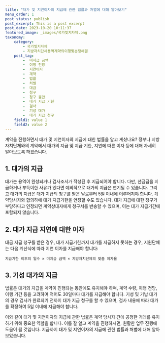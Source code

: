 ```yaml
---
title: "대가 및 지연이자의 지급에 관한 법률과 처벌에 대해 알아보기"
menu_order: 1
post_status: publish
post_excerpt: This is a post excerpt
post_date: 2023-10-20 10:11:37
featured_image: _images/국가및지자체.png
taxonomy:
    category:
        - 국가및지자체
        - 지방자치단체용역계약의이행및분쟁해결
    post_tag:
        -  미지급 금액
        -  이행 전망
        -  지연이자
        -  계약
        -  법률
        -  처벌
        -  대금
        -  청구
        -  청구 불만
        -  대가 지급 기한
        -  검사
        -  기성 대가
        -  대가 지급 청구
    field1: value 1
    field2: value 2
---
```



계약을 진행하면서 대가 및 지연이자의 지급에 대한 법률을 알고 계셨나요? 정부나 지방자치단체와의 계약에서 대가의 지급 및 지급 기한, 지연에 따른 이자 등에 대해 자세히 알아보도록 하겠습니다.

## 1. 대가의 지급

대가는 용역이 완성되거나 검사조서가 작성된 후 지급되어야 합니다. 다만, 선금급을 지급하거나 부득이한 사유가 있다면 예외적으로 대가의 지급은 연기될 수 있습니다. 그리고 대가의 지급은 대가 지급의 청구를 받은 날로부터 5일 이내에 이루어져야 합니다. 계약당사자와 합의하에 대가 지급기한을 연장할 수도 있습니다. 대가 지급에 대한 청구가 부당하다고 인정되면 계약상대자에게 청구서를 반송할 수 있으며, 이는 대가 지급기간에 포함되지 않습니다.

## 2. 대가 지급 지연에 대한 이자

대금 지급 청구를 받은 경우, 대가 지급기한까지 대가를 지급하지 못하는 경우, 지원단체는 다음 계산식에 따라 지연 이자를 지급해야 합니다:

```
지급기한 이후의 일수 × 미지급 금액 × 지방자치단체의 맞춤 이자율
```

## 3. 기성 대가의 지급

법률은 대가의 지급을 계약이 진행되는 동안에도 유지해야 하며, 계약 수량, 이행 전망, 이행 기간 등을 고려하여 적어도 30일마다 대가를 지급해야 합니다. 기성 및 기납 대가의 경우 검사가 완료되기 전까지 대가 지급 청구를 할 수 있으며, 검사 내용에 따라 대가를 확정하여 5일 이내에 지급해야 합니다.

이와 같이 대가 및 지연이자의 지급에 관한 법률은 계약 당사자 간에 공정한 거래를 유지하기 위해 중요한 역할을 합니다. 이를 잘 알고 계약을 진행하시면, 원활한 업무 진행에 도움이 될 것입니다. 지금까지 대가 및 지연이자의 지급에 관한 법률과 처벌에 대해 알아보았습니다.
